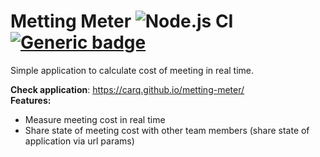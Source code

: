 # Metting Meter ![Node.js CI](https://github.com/Carq/metting-meter/workflows/Node.js%20CI/badge.svg) [![Generic badge](https://img.shields.io/badge/GH%20Page-carq.github.io%2Fmetting--meter-green)](https://carq.github.io/metting-meter/)
Simple application to calculate cost of meeting in real time.   

**Check application**: https://carq.github.io/metting-meter/    
**Features:**
- Measure meeting cost in real time
- Share state of meeting cost with other team members (share state of application via url params)


